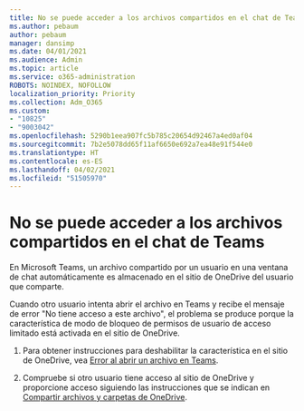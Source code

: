 ```yaml
---
title: No se puede acceder a los archivos compartidos en el chat de Teams
ms.author: pebaum
author: pebaum
manager: dansimp
ms.date: 04/01/2021
ms.audience: Admin
ms.topic: article
ms.service: o365-administration
ROBOTS: NOINDEX, NOFOLLOW
localization_priority: Priority
ms.collection: Adm_O365
ms.custom:
- "10825"
- "9003042"
ms.openlocfilehash: 5290b1eea907fc5b785c20654d92467a4ed0af04
ms.sourcegitcommit: 7b2e5078dd65f11af6650e692a7ea48e91f544e0
ms.translationtype: HT
ms.contentlocale: es-ES
ms.lasthandoff: 04/02/2021
ms.locfileid: "51505970"
---
```

# <a name="unable-to-access-files-shared-in-teams-chat"></a>No se puede acceder a los archivos compartidos en el chat de Teams

En Microsoft Teams, un archivo compartido por un usuario en una ventana de chat automáticamente es almacenado en el sitio de OneDrive del usuario que comparte.

Cuando otro usuario intenta abrir el archivo en Teams y recibe el mensaje de error "No tiene acceso a este archivo", el problema se produce porque la característica de modo de bloqueo de permisos de usuario de acceso limitado está activada en el sitio de OneDrive.

1. Para obtener instrucciones para deshabilitar la característica en el sitio de OneDrive, vea [Error al abrir un archivo en Teams](https://go.microsoft.com/fwlink/?linkid=2155733).

1. Compruebe si otro usuario tiene acceso al sitio de OneDrive y proporcione acceso siguiendo las instrucciones que se indican en [Compartir archivos y carpetas de OneDrive](https://go.microsoft.com/fwlink/?linkid=2156017).